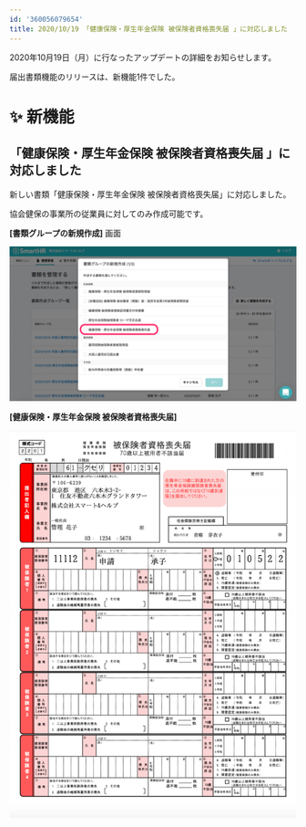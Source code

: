 ```yaml
---
id: '360056079654'
title: 2020/10/19 「健康保険・厚生年金保険 被保険者資格喪失届 」に対応しました
---
```

2020年10月19日（月）に行なったアップデートの詳細をお知らせします。

届出書類機能のリリースは、新機能1件でした。

# ✨ 新機能

## 「健康保険・厚生年金保険 被保険者資格喪失届 」に対応しました

新しい書類「健康保険・厚生年金保険 被保険者資格喪失届」に対応しました。

協会健保の事業所の従業員に対してのみ作成可能です。

**\[書類グループの新規作成\]** 画面

![__________2020-10-20_10_41_20.png](./__________2020-10-20_10_41_20.png)

**\[健康保険・厚生年金保険 被保険者資格喪失届\]**

**![__________2020-10-20_10_46_52.png](./__________2020-10-20_10_46_52.png)**
